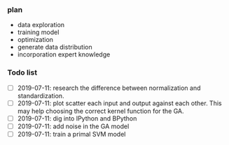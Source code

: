 ### plan
- data exploration
- training model
- optimization 
- generate data distribution
- incorporation expert knowledge

### Todo list
- [ ] 2019-07-11: research the difference between normalization and standardization.
- [ ] 2019-07-11: plot scatter each input and output against each other. This may help choosing the correct kernel function for the GA.
- [ ] 2019-07-11: dig into IPython and BPython
- [ ] 2019-07-11: add noise in the GA model
- [ ] 2019-07-11: train a primal SVM model
